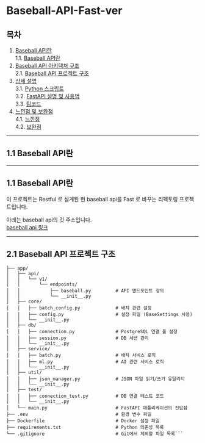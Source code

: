 # Baseball-API-Fast-ver

## 목차
1. [Baseball API란](#11-baseball-api란)  
    1.1. [Baseball API란](#11-baseball-api란)  
2. [Baseball API 아키텍처 구조](#21-baseball-api-아키텍처-구조)  
    2.1. [Baseball API 프로젝트 구조](#22-baseball-api-프로젝트-구조)  
3. [상세 설명](#31-상세-설명)  
    3.1. [Python 스크립트](#31-python-스크립트)  
    3.2. [FastAPI 설명 및 사용법](#32-api-설명-및-사용법)  
    3.3. [팀코드](#33-팀코드)
4. [느낀점 및 보완점](#41-느낀점-및-보완점)  
    4.1. [느낀점](#41-느낀점)  
    4.2. [보완점](#42-보완점)


---

## 1.1 Baseball API란


---

## 1.1 Baseball API란

이 프로젝트는 Restful 로 설계된 현 baseball api를 Fast 로 바꾸는 리펙토링 프로젝트입니다. 

아래는 baseball api의 깃 주소입니다.<br>
[baseball api 링크](https://github.com/jjjch0723/BaseBall_API)

---

## 2.1 Baseball API 프로젝트 구조
```Baseball-API-Fast-ver/
├── app/
│   ├── api/
│   │   └── v1/
│   │       └── endpoints/
│   │           ├── baseball.py         # API 엔드포인트 정의
│   │           └── __init__.py
│   ├── core/
│   │   ├── batch_config.py             # 배치 관련 설정
│   │   ├── config.py                   # 설정 파일 (BaseSettings 사용)
│   │   └── __init__.py
│   ├── db/
│   │   ├── connection.py               # PostgreSQL 연결 풀 설정
│   │   ├── session.py                  # DB 세션 관리
│   │   └── __init__.py
│   ├── service/
│   │   ├── batch.py                    # 배치 서비스 로직
│   │   ├── ml.py                       # AI 관련 서비스 로직
│   │   └── __init__.py
│   ├── util/
│   │   ├── json_manager.py             # JSON 파일 읽기/쓰기 유틸리티
│   │   └── __init__.py
│   ├── test/
│   │   ├── connection_test.py          # DB 연결 테스트 코드
│   │   └── __init__.py
│   └── main.py                         # FastAPI 애플리케이션의 진입점
├── .env                                # 환경 변수 파일
├── Dockerfile                          # Docker 설정 파일
├── requirements.txt                    # Python 의존성 목록
└── .gitignore                          # Git에서 제외할 파일 목록```
